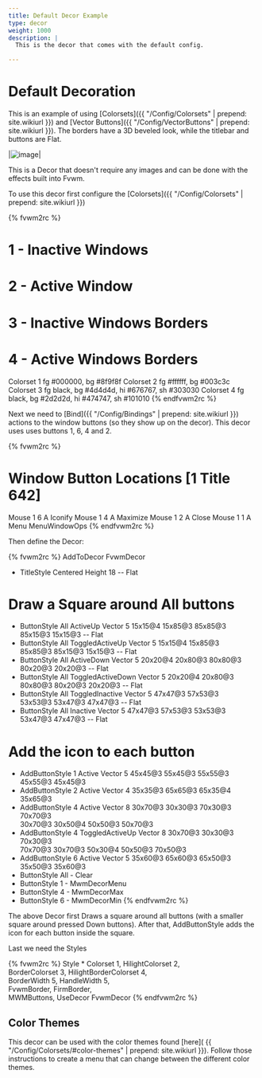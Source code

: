```yaml
---
title: Default Decor Example
type: decor
weight: 1000
description: |
  This is the decor that comes with the default config.

---
```

# Default Decoration

This is an example of using [Colorsets]({{ "/Config/Colorsets" | prepend: site.wikiurl }})
and [Vector Buttons]({{ "/Config/VectorButtons" | prepend: site.wikiurl }}). The borders
have a 3D beveled look, while the titlebar and buttons are Flat.

|![image](scrot.png)|

This is a Decor that doesn't require any images and can be done with
the effects built into Fvwm.

To use this decor first configure the
[Colorsets]({{ "/Config/Colorsets" | prepend: site.wikiurl }})

{% fvwm2rc %}
#   1 - Inactive Windows
#   2 - Active Window
#   3 - Inactive Windows Borders
#   4 - Active Windows Borders
Colorset 1  fg #000000, bg #8f9f8f
Colorset 2  fg #ffffff, bg #003c3c
Colorset 3  fg black, bg #4d4d4d, hi #676767, sh #303030
Colorset 4  fg black, bg #2d2d2d, hi #474747, sh #101010
{% endfvwm2rc %}

Next we need to [Bind]({{ "/Config/Bindings" | prepend: site.wikiurl }})
actions to the window buttons (so they show up on the decor). This decor uses
uses buttons 1, 6, 4 and 2.

{% fvwm2rc %}
# Window Button Locations [1 Title 642]
Mouse 1 6 A Iconify
Mouse 1 4 A Maximize
Mouse 1 2 A Close
Mouse 1 1 A Menu MenuWindowOps
{% endfvwm2rc %}

Then define the Decor:

{% fvwm2rc %}
AddToDecor   FvwmDecor
+ TitleStyle Centered Height 18 -- Flat

# Draw a Square around All buttons
+ ButtonStyle All ActiveUp Vector 5 15x15@4 15x85@3 85x85@3 \
              85x15@3 15x15@3 -- Flat
+ ButtonStyle All ToggledActiveUp Vector 5 15x15@4 15x85@3 \
              85x85@3 85x15@3 15x15@3 -- Flat
+ ButtonStyle All ActiveDown Vector 5 20x20@4 20x80@3 80x80@3 \
              80x20@3 20x20@3 -- Flat
+ ButtonStyle All ToggledActiveDown Vector 5 20x20@4 20x80@3 \
              80x80@3 80x20@3 20x20@3 -- Flat
+ ButtonStyle All ToggledInactive Vector 5 47x47@3 57x53@3 \
              53x53@3 53x47@3 47x47@3 -- Flat
+ ButtonStyle All Inactive Vector 5 47x47@3 57x53@3 53x53@3 \
              53x47@3 47x47@3 -- Flat

# Add the icon to each button
+ AddButtonStyle 1 Active Vector 5 45x45@3 55x45@3 55x55@3 \
                 45x55@3 45x45@3
+ AddButtonStyle 2 Active Vector 4 35x35@3 65x65@3 65x35@4 35x65@3
+ AddButtonStyle 4 Active Vector 8 30x70@3 30x30@3 70x30@3 70x70@3 \
                 30x70@3 30x50@4 50x50@3 50x70@3
+ AddButtonStyle 4 ToggledActiveUp Vector 8 30x70@3 30x30@3 70x30@3 \
                 70x70@3 30x70@3 50x30@4 50x50@3 70x50@3
+ AddButtonStyle 6 Active Vector 5 35x60@3 65x60@3 65x50@3 \
                 35x50@3 35x60@3
+ ButtonStyle All - Clear
+ ButtonStyle 1 - MwmDecorMenu
+ ButtonStyle 4 - MwmDecorMax
+ ButtonStyle 6 - MwmDecorMin
{% endfvwm2rc %}

The above Decor first Draws a square around all buttons (with a smaller square
around pressed Down buttons). After that, AddButtonStyle adds the icon for each
button inside the square.

Last we need the Styles

{% fvwm2rc %}
Style * Colorset 1, HilightColorset 2, \
        BorderColorset 3, HilightBorderColorset 4, \
        BorderWidth 5, HandleWidth 5, \
        FvwmBorder, FirmBorder, \
        MWMButtons, UseDecor FvwmDecor
{% endfvwm2rc %}

## Color Themes

This decor can be used with the color themes found [here](
{{ "/Config/Colorsets/#color-themes" | prepend: site.wikiurl }}). Follow
those instructions to create a menu that can change between the different
color themes.
